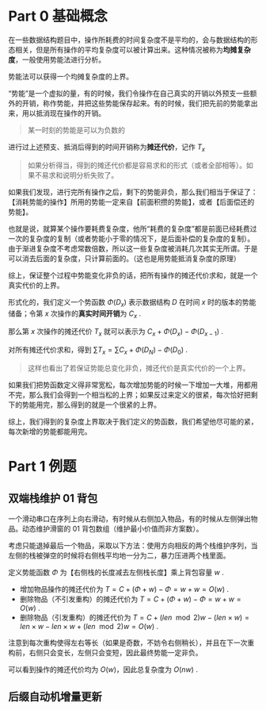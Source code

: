# Part 0 基础概念

在一些数据结构题目中，操作所耗费的时间复杂度不是平均的，会与数据结构的形态相关，但是所有操作的平均复杂度可以被计算出来。这种情况被称为**均摊复杂度**，一般使用势能法进行分析。

势能法可以获得一个均摊复杂度的上界。

“势能”是一个虚拟的量，有的时候，我们令操作在自己真实的开销以外预支一些额外的开销，称作势能，并把这些势能保存起来。有的时候，我们把先前的势能拿出来，用以抵消现在操作的开销。

> 某一时刻的势能是可以为负数的

进行过上述预支、抵消后得到的时间开销称为**摊还代价**，记作 $T_x$

> 如果分析得当，得到的摊还代价都是容易求和的形式（或者全部相等）。如果不易求和说明分析失败了。

如果我们发现，进行完所有操作之后，剩下的势能非负，那么我们相当于保证了：【消耗势能的操作】所用的势能一定来自【前面积攒的势能】，或者【后面偿还的势能】。

也就是说，就算某个操作要耗费复杂度，他所“耗费的复杂度”都是前面已经耗费过一次的复杂度的复制（或者势能小于零的情况下，是后面补偿的复杂度的复制）。由于渐进复杂度不考虑常数倍数，所以这一些复杂度被消耗几次其实无所谓。于是可以消去后面的复杂度，只计算前面的。（这也是用势能抵消复杂度的原理）

综上，保证整个过程中势能变化非负的话，把所有操作的摊还代价求和，就是一个真实代价的上界。

形式化的，我们定义一个势函数 $\Phi(D_x)$ 表示数据结构 $D$ 在时间 $x$ 时的版本的势能储备；令第 $x$ 次操作的**真实时间开销**为 $C_x$ .

那么第 $x$ 次操作的摊还代价 $T_x$ 就可以表示为 $C_x+\Phi(D_x)-\Phi(D_{x-1})$ .

对所有摊还代价求和，得到 $\sum T_x = \sum C_x +\Phi(D_N) - \Phi(D_0)$ .

>这样也看出了若保证势能总变化非负，摊还代价是真实代价的一个上界。

如果我们把势函数定义得非常宽松，每次增加势能的时候一下增加一大堆，用都用不完，那么我们会得到一个相当松的上界；如果反过来定义的很紧，每次恰好把剩下的势能用完，那么得到的就是一个很紧的上界。

综上，我们得到的复杂度上界取决于我们定义的势函数，我们希望他尽可能的紧，每次新增的势能都能用完。

# Part 1 例题

## 双端栈维护 01 背包

一个滑动串口在序列上向右滑动，有时候从右侧加入物品，有的时候从左侧弹出物品。动态维护滑窗的 01 背包数组（维护最小价值而非方案数）。

考虑只能退掉最后一个物品，采取以下方法：使用方向相反的两个栈维护序列，当左侧的栈被弹空的时候将右侧栈平均地一分为二，暴力压进两个栈里面。

定义势能函数 $\Phi$ 为【右侧栈的长度减去左侧栈长度】乘上背包容量 $w$ .

- 增加物品操作的摊还代价为 $T = C+(\Phi+w)-\Phi = w+w = O(w)$ .
- 删除物品（不引发重构）的摊还代价为 $T = C+(\Phi+w)-\Phi = w+w = O(w)$ .
- 删除物品（引发重构）的摊还代价为 $T = C+(len\mod 2)w-(len\times w) = len\times w-len\times w+(len\mod 2)w = O(w)$ .

注意到每次重构使得左右等长（如果是奇数，不妨令右侧稍长），并且在下一次重构前，右侧只会变长，左侧只会变短，因此最终势能一定非负。

可以看到操作的摊还代价均为 $O(w)$，因此总复杂度为 $O(nw)$ .

## 后缀自动机增量更新

